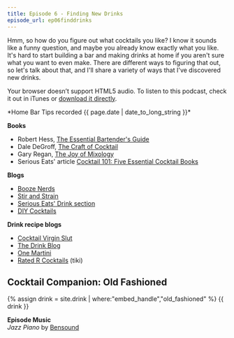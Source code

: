 ```yaml
---
title: Episode 6 - Finding New Drinks
episode_url: ep06finddrinks
---
```


Hmm, so how do you figure out what cocktails you like? I know it sounds like a funny question, and maybe you already know exactly what you like. It's hard to start building a bar and making drinks at home if you aren't sure what you want to even make. There are different ways to figuring that out, so let's talk about that, and I'll share a variety of ways that I've discovered new drinks.

<div class="player">
<amp-audio width="auto"
  height="32"
  src="//traffic.libsyn.com/homebartips/{{ page.episode_url }}.mp3">
  <div fallback>
    <p>Your browser doesn’t support HTML5 audio. To listen to this podcast, check it out in iTunes or <a href="//traffic.libsyn.com/homebartips/{{ page.episode_url }}.mp3">download it directly</a>.</p>
  </div>
</amp-audio>
*Home Bar Tips recorded <time datetime="{{ page.date | date: "%F %R" }}">{{ page.date | date_to_long_string }}</time>*
</div>

**Books**  

- Robert Hess, [The Essential Bartender's Guide](http://amzn.to/1o6stEu)
- Dale DeGroff, [The Craft of Cocktail](http://amzn.to/1LkW1U1)
- Gary Regan, [The Joy of Mixology](http://amzn.to/1LkW3eI)
- Serious Eats' article [Cocktail 101: Five Essential Cocktail Books](http://drinks.seriouseats.com/2011/04/cocktail-101-five-essential-cocktail-books-best-bartending-books.html)

**Blogs**  

- [Booze Nerds](http://boozenerds.com/)
- [Stir and Strain](http://stirandstrain.com/)
- [Serious Eats' Drink section](http://drinks.seriouseats.com/)
- [DIY Cocktails](http://www.diy-cocktails.com)

**Drink recipe blogs**  

- [Cocktail Virgin Slut](http://cocktailvirgin.blogspot.com/)
- [The Drink Blog](https://www.thedrinkblog.com/)
- [One Martini](http://onemartini.com/)
- [Rated R Cocktails](https://ratedrcocktails.com/) (tiki)

## Cocktail Companion: Old Fashioned
{% assign drink = site.drink | where:"embed_handle","old_fashioned" %}
{{ drink }}

**Episode Music**  
*Jazz Piano* by [Bensound](bensound.com)